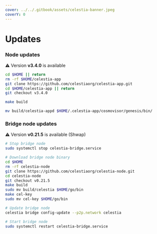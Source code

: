 ```yaml
---
cover: ../../.gitbook/assets/celestia-banner.jpeg
coverY: 0
---
```


# Updates

### Node updates
⚠️ Version **v3.4.0** is available

```bash
cd $HOME || return
rm -rf $HOME/celestia-app
git clone https://github.com/celestiaorg/celestia-app.git
cd $HOME/celestia-app || return
git checkout v3.4.0

make build

mv build/celestia-appd $HOME/.celestia-app/cosmovisor/genesis/bin/
```

### Bridge node updates

⚠️ Version **v0.21.5** is available (Shwap)

```bash
# Stop bridge node
sudo systemctl stop celestia-bridge.service

# Download bridge node binary
cd $HOME 
rm -rf celestia-node 
git clone https://github.com/celestiaorg/celestia-node.git 
cd celestia-node
git checkout v0.21.5
make build
sudo mv build/celestia $HOME/go/bin
make cel-key
sudo mv cel-key $HOME/go/bin

# Update bridge node
celestia bridge config-update --p2p.network celestia

# Start bridge node
sudo systemctl restart celestia-bridge.service
```
